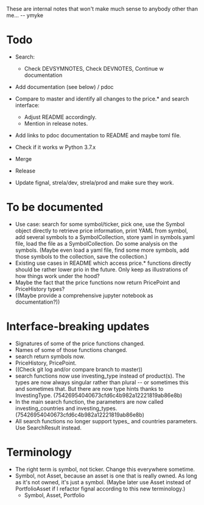 
These are internal notes that won't make much sense to anybody other than me...
-- ymyke







# Todo

- Search:
  - Check DEVSYMNOTES, Check DEVNOTES, Continue w documentation

- Add documentation (see below) / pdoc
- Compare to master and identify all changes to the price.* and search interface:
  - Adjust README accordingly.
  - Mention in release notes.
- Add links to pdoc documentation to README and maybe toml file.
- Check if it works w Python 3.7.x
- Merge
- Release
- Update fignal, strela/dev, strela/prod and make sure they work.


# To be documented

- Use case: search for some symbol/ticker, pick one, use the Symbol object directly to
  retrieve price information, print YAML from symbol, add several symbols to a
  SymbolCollection, store yaml in symbols.yaml file, load the file as a
  SymbolCollection. Do some analysis on the symbols. (Maybe even load a yaml file, find
  some more symbols, add those symbols to the collection, save the collection.)
- Existing use cases in README which access price.* functions directly should be rather
  lower prio in the future. Only keep as illustrations of how things work under the
  hood?
- Maybe the fact that the price functions now return PricePoint and PriceHistory types?
- ((Maybe provide a comprehensive jupyter notebook as documentation?))


# Interface-breaking updates

- Signatures of some of the price functions changed.
- Names of some of those functions changed.
- search return symbols now.
- PriceHistory, PricePoint.
- ((Check git log and/or compare branch to master))
- search functions now use investing_type instead of product(s). The types are now
  always singular rather than plural -- or sometimes this and sometimes that. But there
  are now type hints thanks to InvestingType. (75426954040673cfd6c4b982a12221819ab86e8b)
- In the main search function, the parameters are now called investing_countries and
  investing_types. (75426954040673cfd6c4b982a12221819ab86e8b)
- All search functions no longer support types_ and countries parameters. Use
  SearchResult instead.
  

# Terminology

- The right term is symbol, not ticker. Change this everywhere sometime.
- Symbol, not Asset, because an asset is one that is really owned. As long as it's not
  owned, it's just a symbol. (Maybe later use Asset instead of PortfolioAsset if I
  refactor fignal according to this new terminology.)
  - Symbol, Asset, Portfolio
